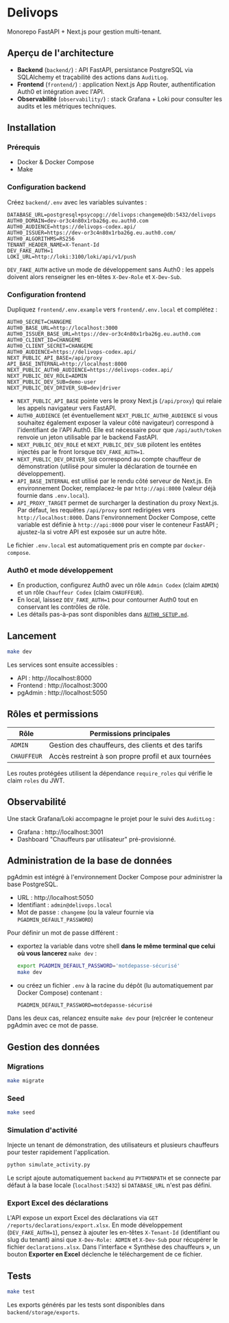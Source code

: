 # Delivops

Monorepo FastAPI + Next.js pour gestion multi-tenant.

## Aperçu de l'architecture

- **Backend** (`backend/`) : API FastAPI, persistance PostgreSQL via SQLAlchemy et traçabilité des actions dans `AuditLog`.
- **Frontend** (`frontend/`) : application Next.js App Router, authentification Auth0 et intégration avec l'API.
- **Observabilité** (`observability/`) : stack Grafana + Loki pour consulter les audits et les métriques techniques.

## Installation

### Prérequis

- Docker & Docker Compose
- Make

### Configuration backend

Créez `backend/.env` avec les variables suivantes :

```
DATABASE_URL=postgresql+psycopg://delivops:changeme@db:5432/delivops
AUTH0_DOMAIN=dev-or3c4n80x1rba26g.eu.auth0.com
AUTH0_AUDIENCE=https://delivops-codex.api/
AUTH0_ISSUER=https://dev-or3c4n80x1rba26g.eu.auth0.com/
AUTH0_ALGORITHMS=RS256
TENANT_HEADER_NAME=X-Tenant-Id
DEV_FAKE_AUTH=1
LOKI_URL=http://loki:3100/loki/api/v1/push
```

`DEV_FAKE_AUTH` active un mode de développement sans Auth0 : les appels doivent alors renseigner les en-têtes `X-Dev-Role` et `X-Dev-Sub`.

### Configuration frontend

Dupliquez `frontend/.env.example` vers `frontend/.env.local` et complétez :

```
AUTH0_SECRET=CHANGEME
AUTH0_BASE_URL=http://localhost:3000
AUTH0_ISSUER_BASE_URL=https://dev-or3c4n80x1rba26g.eu.auth0.com
AUTH0_CLIENT_ID=CHANGEME
AUTH0_CLIENT_SECRET=CHANGEME
AUTH0_AUDIENCE=https://delivops-codex.api/
NEXT_PUBLIC_API_BASE=/api/proxy
API_BASE_INTERNAL=http://localhost:8000
NEXT_PUBLIC_AUTH0_AUDIENCE=https://delivops-codex.api/
NEXT_PUBLIC_DEV_ROLE=ADMIN
NEXT_PUBLIC_DEV_SUB=demo-user
NEXT_PUBLIC_DEV_DRIVER_SUB=dev|driver
```

- `NEXT_PUBLIC_API_BASE` pointe vers le proxy Next.js (`/api/proxy`) qui relaie les appels navigateur vers FastAPI.
- `AUTH0_AUDIENCE` (et éventuellement `NEXT_PUBLIC_AUTH0_AUDIENCE` si vous souhaitez également exposer la valeur côté navigateur) correspond à l'identifiant de l'API Auth0. Elle est nécessaire pour que `/api/auth/token` renvoie un jeton utilisable par le backend FastAPI.
- `NEXT_PUBLIC_DEV_ROLE` et `NEXT_PUBLIC_DEV_SUB` pilotent les entêtes injectés par le front lorsque `DEV_FAKE_AUTH=1`.
- `NEXT_PUBLIC_DEV_DRIVER_SUB` correspond au compte chauffeur de démonstration (utilisé pour simuler la déclaration de tournée en développement).
- `API_BASE_INTERNAL` est utilisé par le rendu côté serveur de Next.js. En environnement Docker, remplacez-le par `http://api:8000` (valeur déjà fournie dans `.env.local`).
- `API_PROXY_TARGET` permet de surcharger la destination du proxy Next.js. Par défaut, les requêtes `/api/proxy` sont redirigées vers `http://localhost:8000`. Dans l'environnement Docker Compose, cette variable est définie à `http://api:8000` pour viser le conteneur FastAPI ; ajustez-la si votre API est exposée sur un autre hôte.

Le fichier `.env.local` est automatiquement pris en compte par `docker-compose`.

### Auth0 et mode développement

- En production, configurez Auth0 avec un rôle `Admin Codex` (claim `ADMIN`) et un rôle `Chauffeur Codex` (claim `CHAUFFEUR`).
- En local, laissez `DEV_FAKE_AUTH=1` pour contourner Auth0 tout en conservant les contrôles de rôle.
- Les détails pas-à-pas sont disponibles dans [`AUTH0_SETUP.md`](AUTH0_SETUP.md).

## Lancement

```bash
make dev
```

Les services sont ensuite accessibles :

- API : http://localhost:8000
- Frontend : http://localhost:3000
- pgAdmin : http://localhost:5050

## Rôles et permissions

| Rôle        | Permissions principales                              |
|-------------|------------------------------------------------------|
| `ADMIN`     | Gestion des chauffeurs, des clients et des tarifs    |
| `CHAUFFEUR` | Accès restreint à son propre profil et aux tournées |

Les routes protégées utilisent la dépendance `require_roles` qui vérifie le claim `roles` du JWT.

## Observabilité

Une stack Grafana/Loki accompagne le projet pour le suivi des `AuditLog` :

- Grafana : http://localhost:3001
- Dashboard "Chauffeurs par utilisateur" pré-provisionné.

## Administration de la base de données

pgAdmin est intégré à l'environnement Docker Compose pour administrer la base PostgreSQL.

- URL : http://localhost:5050
- Identifiant : `admin@delivops.local`
- Mot de passe : `changeme` (ou la valeur fournie via `PGADMIN_DEFAULT_PASSWORD`)

Pour définir un mot de passe différent :

- exportez la variable dans votre shell **dans le même terminal que celui où vous lancerez** `make dev` :

  ```bash
  export PGADMIN_DEFAULT_PASSWORD='motdepasse-sécurisé'
  make dev
  ```

- ou créez un fichier `.env` à la racine du dépôt (lu automatiquement par Docker Compose) contenant :

  ```
  PGADMIN_DEFAULT_PASSWORD=motdepasse-sécurisé
  ```

Dans les deux cas, relancez ensuite `make dev` pour (re)créer le conteneur pgAdmin avec ce mot de passe.


## Gestion des données

### Migrations

```bash
make migrate
```

### Seed

```bash
make seed
```

### Simulation d'activité

Injecte un tenant de démonstration, des utilisateurs et plusieurs chauffeurs pour tester rapidement l'application.

```bash
python simulate_activity.py
```

Le script ajoute automatiquement `backend` au `PYTHONPATH` et se connecte par défaut à la base locale (`localhost:5432`) si `DATABASE_URL` n'est pas défini.

### Export Excel des déclarations


L'API expose un export Excel des déclarations via `GET /reports/declarations/export.xlsx`. En mode développement (`DEV_FAKE_AUTH=1`), pensez à ajouter les en-têtes `X-Tenant-Id` (identifiant ou slug du tenant) ainsi que `X-Dev-Role: ADMIN` et `X-Dev-Sub` pour récupérer le fichier `declarations.xlsx`. Dans l'interface « Synthèse des chauffeurs », un bouton **Exporter en Excel** déclenche le téléchargement de ce fichier.

## Tests

```bash
make test
```

Les exports générés par les tests sont disponibles dans `backend/storage/exports`.
